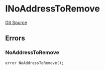 # INoAddressToRemove
[Git Source](https://github.com/thrackle-io/forte-rules-engine/blob/9fddf56ef55dac8b5660e8eb459c61d41ab7f720/src/common/IErrors.sol)


## Errors
### NoAddressToRemove

```solidity
error NoAddressToRemove();
```


